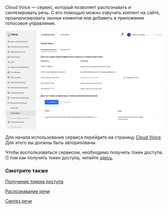 Cloud Voice — сервис, который позволяет распознавать и синтезировать речь. С его помощью можно озвучить контент на сайте, проанализировать звонки клиентов или добавить в приложение голосовое управление.

![](./assets/1633092587841-voice.png)

Для начала использования сервиса перейдите на страницу [Cloud Voice](https://mcs.mail.ru/app/services/machinelearning/voice/methods/). Для этого вы должны быть авторизованы.

Чтобы воспользоваться сервисом, необходимо получить токен доступа. О том как получить токен доступа, читайте [здесь](https://mcs.mail.ru/help/ru_RU/cloud-voice/get-voice-token).

### Смотрите также

[Получение токена доступа](https://mcs.mail.ru/help/ru_RU/cloud-voice/get-voice-token)

[Распознавание речи](https://mcs.mail.ru/help/ru_RU/cloud-voice/speech-recognition)

[Синтез речи](https://mcs.mail.ru/help/ru_RU/cloud-voice/text-to-speech)

